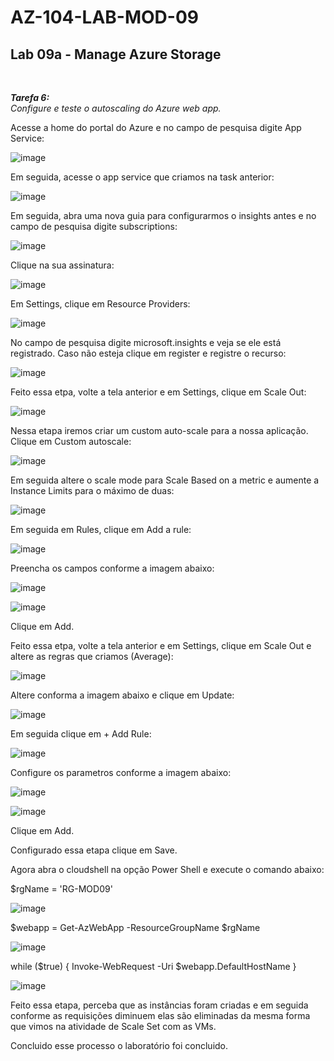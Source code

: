 # AZ-104-LAB-MOD-09

 <h2>Lab 09a - Manage Azure Storage</h2> <br>

 ***Tarefa 6:***  
    *Configure e teste o autoscaling do Azure web app.*

Acesse a home do portal do Azure e no campo de pesquisa digite App Service: 

![image](https://user-images.githubusercontent.com/107069287/196757570-97fbfd5f-274b-4d54-a208-277d2a0f691d.png)

Em seguida, acesse o app service que criamos na task anterior: 

![image](https://user-images.githubusercontent.com/107069287/196757744-79ba4d68-9b74-434d-a6a5-59e98e298b24.png)

Em seguida, abra uma nova guia para configurarmos o insights antes e no campo de pesquisa digite subscriptions: 

![image](https://user-images.githubusercontent.com/107069287/196777598-c3207829-d2f5-4566-9b52-ea4fc7fb544d.png)

Clique na sua assinatura: 

![image](https://user-images.githubusercontent.com/107069287/196777848-37ad22b0-9c6a-45f9-83fd-e8de18ef58e1.png)

Em Settings, clique em Resource Providers: 

![image](https://user-images.githubusercontent.com/107069287/196778035-1391a6f4-c074-44b8-bc5d-72c02758783b.png)

No campo de pesquisa digite microsoft.insights e veja se ele está registrado. Caso não esteja clique em register e registre o recurso: 

![image](https://user-images.githubusercontent.com/107069287/196778384-c79fcefc-fe80-4253-aa42-df8591f9f252.png)

Feito essa etpa, volte a tela anterior e em Settings, clique em Scale Out: 

![image](https://user-images.githubusercontent.com/107069287/196778665-4f125634-629c-41bf-b410-c50b813811d0.png)

Nessa etapa iremos criar um custom auto-scale para a nossa aplicação. Clique em Custom autoscale: 

![image](https://user-images.githubusercontent.com/107069287/196779724-3a6a9b34-8c76-48b0-add4-b513bb5bf307.png)

Em seguida altere o scale mode para Scale Based on a metric e aumente a Instance Limits para o máximo de duas: 

![image](https://user-images.githubusercontent.com/107069287/196780578-83d02577-e7a3-41b4-8a3a-a4808570763b.png)

Em seguida em Rules, clique em Add a rule: 

![image](https://user-images.githubusercontent.com/107069287/196780729-799ad9fe-b6c7-4c26-9da5-9295032a077f.png)

Preencha os campos conforme a imagem abaixo: 

![image](https://user-images.githubusercontent.com/107069287/196781567-cdc9f800-e7bb-414d-a90b-e3b9ae6d1547.png)

![image](https://user-images.githubusercontent.com/107069287/196781649-e2e371cb-3cd2-4281-9cba-8b0500d3b052.png)

Clique em Add. 

Feito essa etpa, volte a tela anterior e em Settings, clique em Scale Out e altere as regras que criamos (Average): 

![image](https://user-images.githubusercontent.com/107069287/196785827-7ecef743-0890-4dba-a9e5-d8890f26ed71.png)

Altere conforma a imagem abaixo e clique em Update: 

![image](https://user-images.githubusercontent.com/107069287/196785955-9a36dcdc-373c-4044-99b9-fa6bb4e74e7d.png)

Em seguida clique em + Add Rule: 

![image](https://user-images.githubusercontent.com/107069287/196788846-e6a81cd0-5f18-435b-8be4-56aaa874e689.png)

Configure os parametros conforme a imagem abaixo: 

![image](https://user-images.githubusercontent.com/107069287/196788916-dfa88276-bd4c-4acf-bc63-0b98eb614bcb.png)

![image](https://user-images.githubusercontent.com/107069287/196791041-cbbb2280-05be-441a-88b9-ea29f7802128.png)

Clique em Add. 

Configurado essa etapa clique em Save. 

Agora abra o cloudshell na opção Power Shell e execute o comando abaixo: 

$rgName = 'RG-MOD09'

![image](https://user-images.githubusercontent.com/107069287/196782545-2b1662a7-e6ea-4c08-9ab5-7f7bbdb27077.png)

$webapp = Get-AzWebApp -ResourceGroupName $rgName

![image](https://user-images.githubusercontent.com/107069287/196782656-66c56499-80e2-4106-981d-b05b0e8e7e0d.png)

while ($true) { Invoke-WebRequest -Uri $webapp.DefaultHostName }

![image](https://user-images.githubusercontent.com/107069287/196782835-38a4c8c6-da4d-4903-865e-d5f8e4fac7f3.png)

Feito essa etapa, perceba que as instâncias foram criadas e em seguida conforme as requisições diminuem elas são eliminadas da mesma forma que vimos na atividade de Scale Set com as VMs. 

Concluido esse processo o laboratório foi concluido. 

